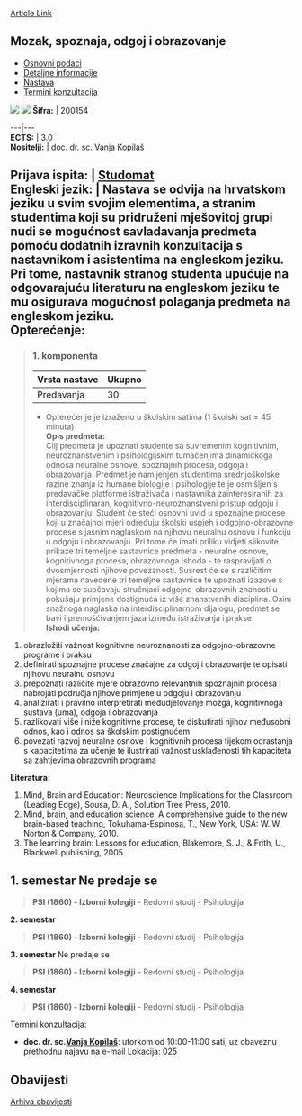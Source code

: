 [Article Link](https://www.fhs.hr/predmet/msoo)

## Mozak, spoznaja, odgoj i obrazovanje
  * [Osnovni podaci](https://www.fhs.hr/predmet/msoo#v1id-904840_979978_1_0 "Osnovni podaci")
  * [Detaljne informacije](https://www.fhs.hr/predmet/msoo#v1id-904840_979978_1_1 "Detaljne informacije")
  * [Nastava](https://www.fhs.hr/predmet/msoo#v1id-904840_979978_1_2 "Nastava")
  * [Termini konzultacija](https://www.fhs.hr/predmet/msoo#v1id-904840_979978_1_3 "Termini konzultacija")


[![](https://www.fhs.hr/img/flags/gif/hr.gif)](https://www.fhs.hr/predmet/msoo) [![](https://www.fhs.hr/img/flags/gif/gb.gif)](https://www.fhs.hr/en/course/bkae_a)
**Šifra:** |  200154  
  
---|---  
**ECTS:** |  3.0   
**Nositelji:** |  doc. dr. sc. [Vanja Kopilaš](https://www.fhs.hr/djelatnik/vanja.kopilas)   
  
**Prijava ispita:** |  [Studomat](http://www.isvu.hr/studomat)  
**Engleski jezik:** |  Nastava se odvija na hrvatskom jeziku u svim svojim elementima, a stranim studentima koji su pridruženi mješovitoj grupi nudi se mogućnost savladavanja predmeta pomoću dodatnih izravnih konzultacija s nastavnikom i asistentima na engleskom jeziku. Pri tome, nastavnik stranog studenta upućuje na odgovarajuću literaturu na engleskom jeziku te mu osigurava mogućnost polaganja predmeta na engleskom jeziku.   
**Opterećenje:**  
---  
> ### 1. komponenta
> | Vrsta nastave | Ukupno  
> ---|---  
> Predavanja | 30  
> * Opterećenje je izraženo u školskim satima (1 školski sat = 45 minuta)   
**Opis predmeta:**  
> Cilj predmeta je upoznati studente sa suvremenim kognitivnim, neuroznanstvenim i psihologijskim tumačenjima dinamičkoga odnosa neuralne osnove, spoznajnih procesa, odgoja i obrazovanja. Predmet je namijenjen studentima srednjoškolske razine znanja iz humane biologije i psihologije te je osmišljen s predavačke platforme istraživača i nastavnika zainteresiranih za interdisciplinaran, kognitivno-neuroznanstveni pristup odgoju i obrazovanju. Student će steći osnovni uvid u spoznajne procese koji u značajnoj mjeri određuju školski uspjeh i odgojno-obrazovne procese s jasnim naglaskom na njihovu neuralnu osnovu i funkciju u odgoju i obrazovanju. Pri tome će imati priliku vidjeti slikovite prikaze tri temeljne sastavnice predmeta - neuralne osnove, kognitivnoga procesa, obrazovnoga ishoda - te raspravljati o dvosmjernosti njihove povezanosti. Susrest će se s različitim mjerama navedene tri temeljne sastavnice te upoznati izazove s kojima se suočavaju stručnjaci odgojno-obrazovnih znanosti u pokušaju primjene dostignuća iz više znanstvenih disciplina. Osim snažnoga naglaska na interdisciplinarnom dijalogu, predmet se bavi i premošćivanjem jaza između istraživanja i prakse.  
**Ishodi učenja:**  
  1. obrazložiti važnost kognitivne neuroznanosti za odgojno-obrazovne programe i praksu
  2. definirati spoznajne procese značajne za odgoj i obrazovanje te opisati njihovu neuralnu osnovu
  3. prepoznati različite mjere obrazovno relevantnih spoznajnih procesa i nabrojati područja njihove primjene u odgoju i obrazovanju
  4. analizirati i pravilno interpretirati međudjelovanje mozga, kognitivnoga sustava (uma), odgoja i obrazovanja
  5. razlikovati više i niže kognitivne procese, te diskutirati njihov međusobni odnos, kao i odnos sa školskim postignućem
  6. povezati razvoj neuralne osnove i kognitivnih procesa tijekom odrastanja s kapacitetima za učenje te ilustrirati važnost usklađenosti tih kapaciteta sa zahtjevima obrazovnih programa

  
**Literatura:**  
  1. Mind, Brain and Education: Neuroscience Implications for the Classroom (Leading Edge), Sousa, D. A., Solution Tree Press, 2010. 
  2. Mind, brain, and education science: A comprehensive guide to the new brain-based teaching, Tokuhama-Espinosa, T., New York, USA: W. W. Norton & Company, 2010. 
  3. The learning brain: Lessons for education, Blakemore, S. J., & Frith, U., Blackwell publishing, 2005. 

  
**1. semestar** Ne predaje se  
---  
> **PSI (1860) - Izborni kolegiji** - Redovni studij - Psihologija  
>   
  
**2. semestar**  
> **PSI (1860) - Izborni kolegiji** - Redovni studij - Psihologija  
>   
  
**3. semestar** Ne predaje se  
> **PSI (1860) - Izborni kolegiji** - Redovni studij - Psihologija  
>   
  
**4. semestar**  
> **PSI (1860) - Izborni kolegiji** - Redovni studij - Psihologija  
>   
Termini konzultacija: 
  * **doc. dr. sc.[Vanja Kopilaš](https://www.fhs.hr/djelatnik/vanja.kopilas)**: 
utorkom od 10:00-11:00 sati, uz obaveznu prethodnu najavu na e-mail
Lokacija: 025 


## Obavijesti
[Arhiva obavijesti](https://www.fhs.hr/predmet/msoo?@=2181s#news_115692 "Arhiva obavijesti")
